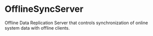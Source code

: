 OfflineSyncServer
========================

Offline Data Replication Server that controls synchronization of online system data with offline clients.
